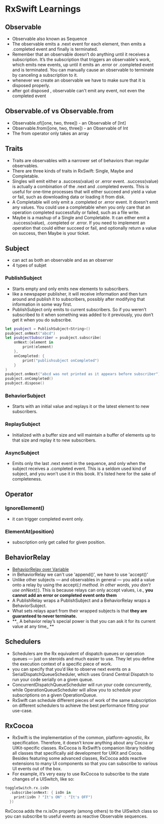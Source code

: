 # RxSwift Learnings

## Observable
- Observable also known as Sequence
- The observable emits a .next event for each element, then emits a .completed event and finally is terminated.
- Remember that an observable doesn’t do anything until it receives a subscription. It’s the subscription that triggers an observable's work, which emits new events, up until it emits an .error or .completed event and is terminated. You can manually cause an observable to terminate by canceling a subscription to it.
- whenever we create an observable we have to make sure that it is disposed properly.
- after got disposed , observable can't emit any event, not even the completed event

## Observable.of vs Observable.from
- Observable.of([one, two, three])     - an Observable of [Int]
- Observable.from([one, two, three])   - an Observable of Int
- The from operator only takes an array

## Traits
- Traits are observables with a narrower set of behaviors than regular observables.
- There are three kinds of traits in RxSwift: Single, Maybe and Completable.
- Singles will emit either a .success(value) or .error event. .success(value) is actually a combination of the .next and .completed events. This is useful for one-time processes that will either succeed and yield a value or fail, such as downloading data or loading it from disk.
- A Completable will only emit a .completed or .error event. It doesn't emit any values. You could use a completable when you only care that an operation completed successfully or failed, such as a file write.
- Maybe is a mashup of a Single and Completable. It can either emit
a .success(value), .completed or .error. If you need to implement an operation that could either succeed or fail, and optionally return a value on success, then Maybe is your ticket.

## Subject
- can act as both an observable and as an observer
- 4 types of subjet
### PublishSubject
- Starts empty and only emits new elements to subscribers.
- like a newspaper publisher, it will receive information and then turn around and publish it to subscribers, possibly after modifying that information in some way first.
- PublishSubject only emits to current subscribers. So if you weren’t subscribed to it when something was added to it previously, you don’t get it when you do subscribe.
```swift
let psubject = PublishSubject<String>()
psubject.onNext("abcd")
let psubjectSubscriber = psubject.subscribe(
    onNext:{element in
        print(element)
    },
    onCompleted: {
        print("publishsubject onCompleted")
    }
)
psubject.onNext("abcd was not printed as it appears before subscriber")
psubject.onCompleted()
psubject.dispose()
```
### BehaviorSubject
- Starts with an initial value and replays it or the latest element to new subscribers.
### ReplaySubject
- Initialized with a buffer size and will maintain a buffer of elements up to that size and replay it to new subscribers.
### AsyncSubject
- Emits only the last .next event in the sequence, and only when the subject receives a .completed event. This is a seldom used kind of subject, and you won't use it in this book. It's listed here for the sake of completeness.

## Operator
### IgnoreElement()
- it can trigger completed event only.
### ElementAt(position)
- subscription only get called for given position.
## BehaviorRelay
- [BehaviorRelay over Variable](https://medium.com/koolicar-engineering/rxswift-behaviorrelay-over-variable-182865ce10e0)
- in BehaviorRelay we can't use 'append()', we have to use 'accept()'
- Unlike other subjects — and observables in general — you add a value onto a relay by using the accept(_:) method. In other words, you don’t use onNext(_:). This is because relays can only accept values, i.e., **you cannot add an error or completed event onto them**
- A PublishRelay wraps a PublishSubject and a BehaviorRelay wraps a BehaviorSubject. 
- What sets relays apart from their wrapped subjects is that **they are guaranteed to never terminate.**
- **_ A behavior relay’s special power is that you can ask it for its current value at any time_ **

## Schedulers
- Schedulers are the Rx equivalent of dispatch queues or operation queues — just on steroids and much easier to use. They let you define the execution context of a specific piece of work.
- you can specify that you’d like to observe next events on a SerialDispatchQueueScheduler, which uses Grand Central Dispatch to run your code serially on a given queue.
- ConcurrentDispatchQueueScheduler will run your code concurrently, while OperationQueueScheduler will allow you to schedule your subscriptions on a given OperationQueue.
- RxSwift can schedule different pieces of work of the same subscription on different schedulers to achieve the best performance fitting your use-case.


## RxCocoa
- RxSwift is the implementation of the common, platform-agnostic, Rx specification. Therefore, it doesn’t know anything about any Cocoa or UIKit-specific classes. RxCocoa is RxSwift’s companion library holding all classes that specifically aid development for UIKit and Cocoa. Besides featuring some advanced classes, RxCocoa adds reactive extensions to many UI components so that you can subscribe to various UI events out of the box.
- For example, it’s very easy to use RxCocoa to subscribe to the state changes of a UISwitch, like so:

```swift
toggleSwitch.rx.isOn
  .subscribe(onNext: { isOn in
    print(isOn ? "It's ON" : "It's OFF")
  })

```
RxCocoa adds the rx.isOn property (among others) to the UISwitch class so you can subscribe to useful events as reactive Observable sequences.
